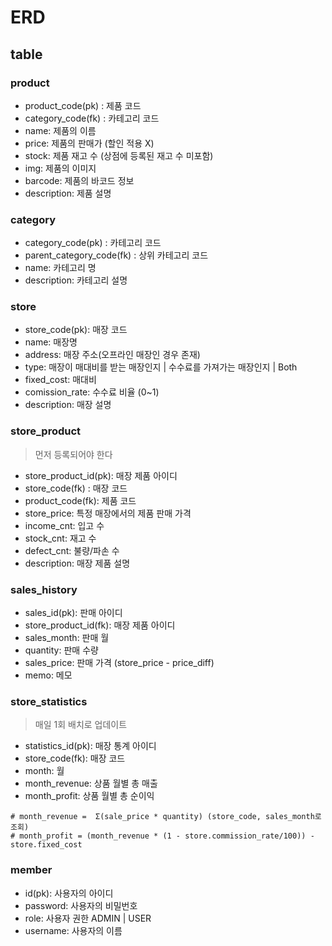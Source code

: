 # ERD

## table

### product

- product_code(pk) : 제품 코드
- category_code(fk) : 카테고리 코드
- name: 제품의 이름
- price: 제품의 판매가 (할인 적용 X)
- stock: 제품 재고 수 (상점에 등록된 재고 수 미포함)
- img: 제품의 이미지
- barcode: 제품의 바코드 정보
- description: 제품 설명

### category

- category_code(pk) : 카테고리 코드
- parent_category_code(fk) : 상위 카테고리 코드
- name: 카테고리 명
- description: 카테고리 설명

### store

- store_code(pk): 매장 코드
- name: 매장명
- address: 매장 주소(오프라인 매장인 경우 존재)
- type: 매장이 매대비를 받는 매장인지 | 수수료를 가져가는 매장인지 | Both
- fixed_cost: 매대비
- comission_rate: 수수료 비율 (0~1)
- description: 매장 설명

### store_product

> 먼저 등록되어야 한다

- store_product_id(pk): 매장 제품 아이디
- store_code(fk) : 매장 코드
- product_code(fk): 제품 코드
- store_price: 특정 매장에서의 제품 판매 가격
- income_cnt: 입고 수
- stock_cnt: 재고 수
- defect_cnt: 불량/파손 수
- description: 매장 제품 설명

### sales_history

- sales_id(pk): 판매 아이디
- store_product_id(fk): 매장 제품 아이디
- sales_month: 판매 월
- quantity: 판매 수량
- sales_price: 판매 가격 (store_price - price_diff)
- memo: 메모

### store_statistics

> 매일 1회 배치로 업데이트

- statistics_id(pk): 매장 통계 아이디
- store_code(fk): 매장 코드
- month: 월
- month_revenue: 상품 월별 총 매출
- month_profit: 상품 월별 총 순이익

```
# month_revenue =  Σ(sale_price * quantity) (store_code, sales_month로 조회)
# month_profit = (month_revenue * (1 - store.commission_rate/100)) - store.fixed_cost
```

### member

- id(pk): 사용자의 아이디
- password: 사용자의 비밀번호
- role: 사용자 권한 ADMIN | USER
- username: 사용자의 이름
